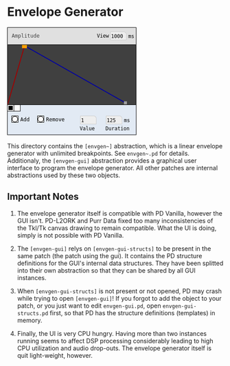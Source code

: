 Envelope Generator
==================

![](Screenshots/Envelope%20Generator%20UI.png?raw=true)

This directory contains the `[envgen~]` abstraction, which is a linear envelope
generator with unlimited breakpoints. See `envgen~.pd` for details. Additionaly,
the `[envgen-gui]` abstraction provides a graphical user interface to program
the envelope generator. All other patches are internal abstractions used by
these two objects.

Important Notes
---------------

1. The envelope generator itself is compatible with PD Vanilla, however the
   GUI isn't. PD-L2ORK and Purr Data fixed too many inconsistencies of the
   Tkl/Tk canvas drawing to remain compatible. What the UI is doing, simply
   is not possible with PD Vanilla.

2. The `[envgen-gui]` relys on `[envgen-gui-structs]` to be present in the
   same patch (the patch using the gui). It contains the PD structure definitions
   for the GUI's internal data structures. They have been splitted into their
   own abstraction so that they can be shared by all GUI instances.

3. When `[envgen-gui-structs]` is not present or not opened, PD may crash while
   trying to open `[envgen-gui]`! If you forgot to add the object to your patch,
   or you just want to edit `envgen-gui.pd`, open `envgen-gui-structs.pd` first,
   so that PD has the structure definitions (templates) in memory.

4. Finally, the UI is very CPU hungry. Having more than two instances running
   seems to affect DSP processing considerably leading to high CPU utilization
   and audio drop-outs. The envelope generator itself is quit light-weight,
   however.
